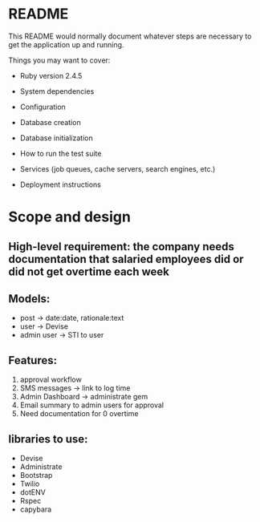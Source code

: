 # README

This README would normally document whatever steps are necessary to get the
application up and running.

Things you may want to cover:

* Ruby version
2.4.5
* System dependencies

* Configuration

* Database creation

* Database initialization

* How to run the test suite

* Services (job queues, cache servers, search engines, etc.)

* Deployment instructions

# Scope and design

## High-level requirement: the company needs documentation that salaried employees did or did not get overtime each week
## Models:
- post -> date:date, rationale:text
- user -> Devise
- admin user -> STI  to user

## Features:
1. approval workflow
2. SMS messages -> link to log time
3. Admin Dashboard -> administrate gem
4. Email summary to admin users  for approval
5. Need documentation  for 0 overtime

## libraries to use:
* Devise
* Administrate
* Bootstrap
* Twilio
* dotENV
* Rspec
* capybara

